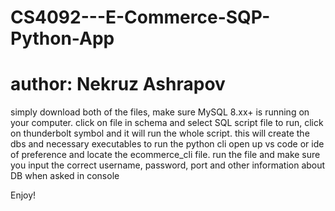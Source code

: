 # CS4092---E-Commerce-SQP-Python-App
# author: Nekruz Ashrapov

simply download both of the files, make sure MySQL 8.xx+ is running on your computer. 
click on file in schema and select SQL script file to run, click on thunderbolt symbol and it will run the whole script.
this will create the dbs and necessary executables to run the python cli
open up vs code or ide of preference and locate the ecommerce_cli file. 
run the file and make sure you input the correct username, password, port and other information about DB when asked in console

Enjoy!
